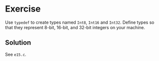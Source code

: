 # Exercise

Use `typedef` to create types named `Int8`, `Int16` and `Int32`. Define types
so that they represent 8-bit, 16-bit, and 32-bit integers on your machine.

## Solution

See `e15.c`.
